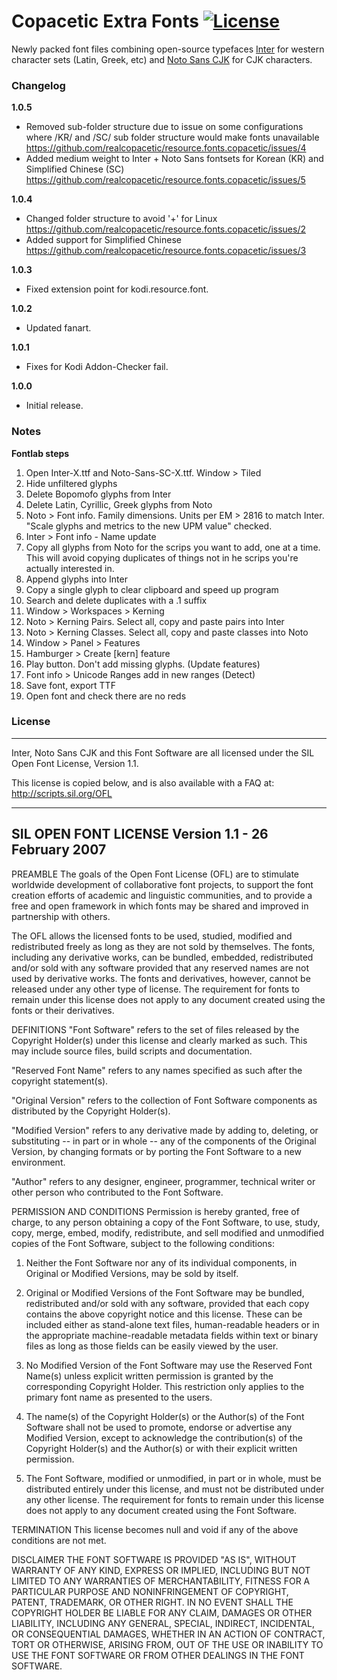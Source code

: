 # Copacetic Extra Fonts [![License](https://img.shields.io/badge/License-SIL_OFLv1.1-green)](http://scripts.sil.org/OFL)

Newly packed font files combining open-source typefaces [Inter](https://github.com/rsms/inter) for western character sets (Latin, Greek, etc) and [Noto Sans CJK](https://github.com/notofonts/noto-cjk) for CJK characters.

### Changelog
**1.0.5**
- Removed sub-folder structure due to issue on some configurations where  /KR/ and /SC/ sub folder structure would make fonts unavailable https://github.com/realcopacetic/resource.fonts.copacetic/issues/4
- Added medium weight to Inter + Noto Sans fontsets for Korean (KR) and Simplified Chinese (SC) https://github.com/realcopacetic/resource.fonts.copacetic/issues/5

**1.0.4**
- Changed folder structure to avoid '+' for Linux https://github.com/realcopacetic/resource.fonts.copacetic/issues/2
- Added support for Simplified Chinese https://github.com/realcopacetic/resource.fonts.copacetic/issues/3

**1.0.3**
- Fixed extension point for kodi.resource.font.

**1.0.2**
- Updated fanart.

**1.0.1**
- Fixes for Kodi Addon-Checker fail.

**1.0.0** 
- Initial release.

### Notes
**Fontlab steps**
1) Open Inter-X.ttf and Noto-Sans-SC-X.ttf. Window > Tiled
2) Hide unfiltered glyphs
3) Delete Bopomofo glyphs from Inter
4) Delete Latin, Cyrillic, Greek glyphs from Noto
5) Noto > Font info. Family dimensions. Units per EM > 2816 to match Inter. "Scale glyphs and metrics to the new UPM value" checked.
6) Inter > Font info - Name update
7) Copy all glyphs from Noto for the scrips you want to add, one at a time. This will avoid copying duplicates of things not in he scrips you're actually interested in.
8) Append glyphs into Inter
9) Copy a single glyph to clear clipboard and speed up program
10) Search and delete duplicates with a .1 suffix
11) Window > Workspaces > Kerning
12) Noto > Kerning Pairs. Select all, copy and paste pairs into Inter
13) Noto > Kerning Classes. Select all, copy and paste classes into Noto
14) Window > Panel > Features
15) Hamburger > Create [kern] feature
16) Play button. Don't add missing glyphs. (Update features)
17) Font info > Unicode Ranges add in new ranges (Detect)
18) Save font, export TTF
19) Open font and check there are no reds


### License
---
Inter, Noto Sans CJK and this Font Software are all licensed under the SIL Open Font License, Version 1.1.

This license is copied below, and is also available with a FAQ at:
http://scripts.sil.org/OFL

-----------------------------------------------------------
SIL OPEN FONT LICENSE Version 1.1 - 26 February 2007
-----------------------------------------------------------

PREAMBLE
The goals of the Open Font License (OFL) are to stimulate worldwide
development of collaborative font projects, to support the font creation
efforts of academic and linguistic communities, and to provide a free and
open framework in which fonts may be shared and improved in partnership
with others.

The OFL allows the licensed fonts to be used, studied, modified and
redistributed freely as long as they are not sold by themselves. The
fonts, including any derivative works, can be bundled, embedded,
redistributed and/or sold with any software provided that any reserved
names are not used by derivative works. The fonts and derivatives,
however, cannot be released under any other type of license. The
requirement for fonts to remain under this license does not apply
to any document created using the fonts or their derivatives.

DEFINITIONS
"Font Software" refers to the set of files released by the Copyright
Holder(s) under this license and clearly marked as such. This may
include source files, build scripts and documentation.

"Reserved Font Name" refers to any names specified as such after the
copyright statement(s).

"Original Version" refers to the collection of Font Software components as
distributed by the Copyright Holder(s).

"Modified Version" refers to any derivative made by adding to, deleting,
or substituting -- in part or in whole -- any of the components of the
Original Version, by changing formats or by porting the Font Software to a
new environment.

"Author" refers to any designer, engineer, programmer, technical
writer or other person who contributed to the Font Software.

PERMISSION AND CONDITIONS
Permission is hereby granted, free of charge, to any person obtaining
a copy of the Font Software, to use, study, copy, merge, embed, modify,
redistribute, and sell modified and unmodified copies of the Font
Software, subject to the following conditions:

1) Neither the Font Software nor any of its individual components,
in Original or Modified Versions, may be sold by itself.

2) Original or Modified Versions of the Font Software may be bundled,
redistributed and/or sold with any software, provided that each copy
contains the above copyright notice and this license. These can be
included either as stand-alone text files, human-readable headers or
in the appropriate machine-readable metadata fields within text or
binary files as long as those fields can be easily viewed by the user.

3) No Modified Version of the Font Software may use the Reserved Font
Name(s) unless explicit written permission is granted by the corresponding
Copyright Holder. This restriction only applies to the primary font name as
presented to the users.

4) The name(s) of the Copyright Holder(s) or the Author(s) of the Font
Software shall not be used to promote, endorse or advertise any
Modified Version, except to acknowledge the contribution(s) of the
Copyright Holder(s) and the Author(s) or with their explicit written
permission.

5) The Font Software, modified or unmodified, in part or in whole,
must be distributed entirely under this license, and must not be
distributed under any other license. The requirement for fonts to
remain under this license does not apply to any document created
using the Font Software.

TERMINATION
This license becomes null and void if any of the above conditions are
not met.

DISCLAIMER
THE FONT SOFTWARE IS PROVIDED "AS IS", WITHOUT WARRANTY OF ANY KIND,
EXPRESS OR IMPLIED, INCLUDING BUT NOT LIMITED TO ANY WARRANTIES OF
MERCHANTABILITY, FITNESS FOR A PARTICULAR PURPOSE AND NONINFRINGEMENT
OF COPYRIGHT, PATENT, TRADEMARK, OR OTHER RIGHT. IN NO EVENT SHALL THE
COPYRIGHT HOLDER BE LIABLE FOR ANY CLAIM, DAMAGES OR OTHER LIABILITY,
INCLUDING ANY GENERAL, SPECIAL, INDIRECT, INCIDENTAL, OR CONSEQUENTIAL
DAMAGES, WHETHER IN AN ACTION OF CONTRACT, TORT OR OTHERWISE, ARISING
FROM, OUT OF THE USE OR INABILITY TO USE THE FONT SOFTWARE OR FROM
OTHER DEALINGS IN THE FONT SOFTWARE.
